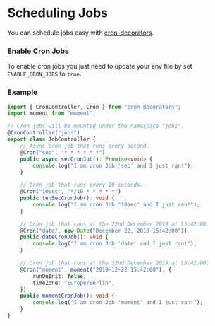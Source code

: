 # Scheduling Jobs

You can schedule jobs easy with [cron-decorators](https://github.com/mrbandler/cron-decorators).

### Enable Cron Jobs

To enable cron jobs you just need to update your env file by set `ENABLE_CRON_JOBS` to `true`.

### Example

```ts
import { CronController, Cron } from "cron-decorators";
import moment from "moment";

// Cron jobs will be mounted under the namespace "jobs".
@CronController("jobs")
export class JobController {
    // Async cron job that runs every second.
    @Cron("sec", "* * * * * *")
    public async secCronJob(): Promise<void> {
        console.log("I am cron Job 'sec' and I just ran!");
    }

    // Cron job that runs every 10 seconds.
    @Cron("10sec", "*/10 * * * * *")
    public tenSecCronJob(): void {
        console.log("I am cron Job '10sec' and I just ran!");
    }

    // Cron job that runs at the 22nd December 2019 at 15:42:00.
    @Cron("date", new Date("December 22, 2019 15:42:00"))
    public dateCronJob(): void {
        console.log("I am cron Job 'date' and I just ran!");
    }

    // Cron job that runs at the 22nd December 2019 at 15:42:00.
    @Cron("moment", moment("2019-12-22 15:42:00"), {
        runOnInit: false,
        timeZone: "Europe/Berlin",
    })
    public momentCronJob(): void {
        console.log("I am cron Job 'moment' and I just ran!");
    }
}
```